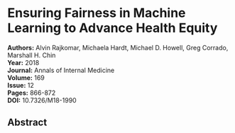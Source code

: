 # Ensuring Fairness in Machine Learning to Advance Health Equity

**Authors:** Alvin Rajkomar, Michaela Hardt, Michael D. Howell, Greg Corrado, Marshall H. Chin  
**Year:** 2018  
**Journal:** Annals of Internal Medicine  
**Volume:** 169  
**Issue:** 12  
**Pages:** 866-872  
**DOI:** 10.7326/M18-1990  

## Abstract


